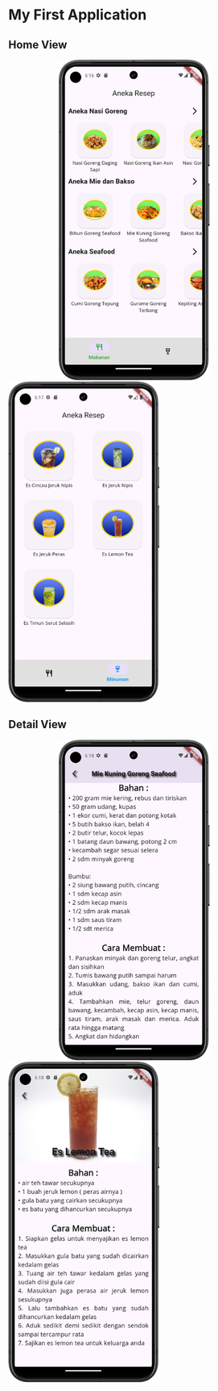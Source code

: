 # My First Application

## Home View
<div align="left">
    <a href="url"><img src="https://raw.githubusercontent.com/bima1313/aneka_resep_app/main/screenshot_1.png" height="635" width="300" hspace="100"></a>    
    <a href="url"><img src="https://raw.githubusercontent.com/bima1313/aneka_resep_app/main/screenshot_2.png" height="635" width="300"></a>
</div>

## Detail View
<div align="left">
  <a href="url"><img src="https://raw.githubusercontent.com/bima1313/aneka_resep_app/main/screenshot_3.png" height="635" width="300" hspace="100"></a>
  <a href="url"><img src="https://raw.githubusercontent.com/bima1313/aneka_resep_app/main/screenshot_4.png" height="635" width="300" ></a>
</div>
